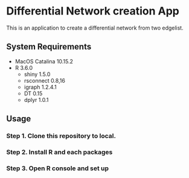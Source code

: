 # Differential Network creation App
This is an application to create a differential network from two edgelist.

## System Requirements
- MacOS Catalina 10.15.2
- R 3.6.0
  - shiny 1.5.0
  - rsconnect 0.8,16
  - igraph 1.2.4.1
  - DT 0.15
  - dplyr 1.0.1

## Usage
### Step 1. Clone this repository to local.
### Step 2. Install R and each packages
### Step 3. Open R console and set up
